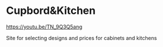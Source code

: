 # Cupbord&Kitchen

https://youtu.be/TN_9Q3Q5ang

Site for selecting designs and prices for cabinets and kitchens
